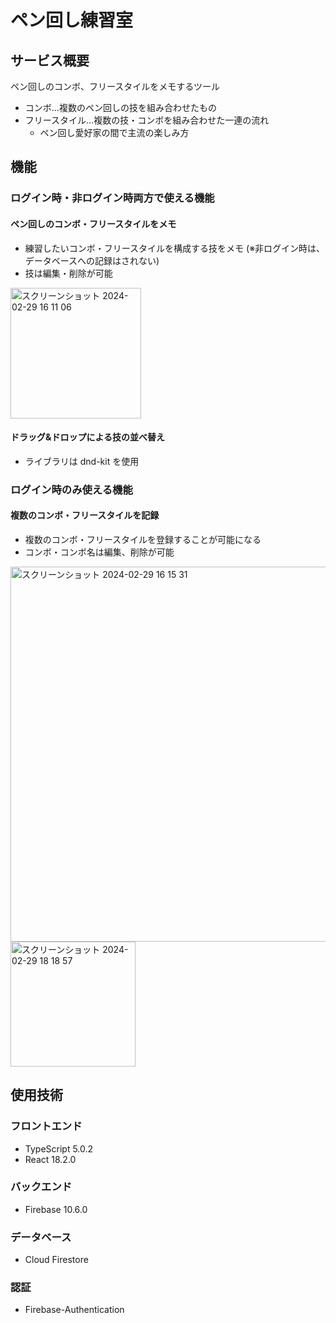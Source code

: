 # ペン回し練習室

## サービス概要

ペン回しのコンボ、フリースタイルをメモするツール

- コンボ…複数のペン回しの技を組み合わせたもの
- フリースタイル…複数の技・コンボを組み合わせた一連の流れ
  - ペン回し愛好家の間で主流の楽しみ方

## 機能

### ログイン時・非ログイン時両方で使える機能

#### ペン回しのコンボ・フリースタイルをメモ

- 練習したいコンボ・フリースタイルを構成する技をメモ
  (※非ログイン時は、データベースへの記録はされない)
- 技は編集・削除が可能


<img width="209" alt="スクリーンショット 2024-02-29 16 11 06" src="https://github.com/veve253/penspinning-order-app/assets/135543052/92d32318-7549-40a4-9d8a-7e1f4365d3a9">


#### ドラッグ&ドロップによる技の並べ替え

- ライブラリは dnd-kit を使用

### ログイン時のみ使える機能

#### 複数のコンボ・フリースタイルを記録

- 複数のコンボ・フリースタイルを登録することが可能になる
- コンボ・コンボ名は編集、削除が可能

<img width="600" alt="スクリーンショット 2024-02-29 16 15 31" src="https://github.com/veve253/penspinning-order-app/assets/135543052/d17a6c15-e56d-4d4a-8fd4-c1faab831b1f">

<img width="200" alt="スクリーンショット 2024-02-29 18 18 57" src="https://github.com/veve253/penspinning-order-app/assets/135543052/c4815e65-30da-4d11-9c8c-ca7efec9101b">


## 使用技術

### フロントエンド

- TypeScript 5.0.2
- React 18.2.0

### バックエンド

- Firebase 10.6.0

### データベース

- Cloud Firestore

### 認証

- Firebase-Authentication
